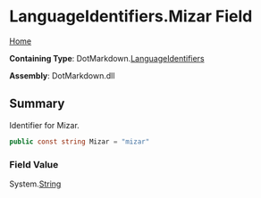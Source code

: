 <a name="_top"></a>

# LanguageIdentifiers\.Mizar Field

[Home](../../../README.md#_top)

**Containing Type**: DotMarkdown\.[LanguageIdentifiers](../README.md#_top)

**Assembly**: DotMarkdown\.dll

## Summary

Identifier for Mizar\.

```csharp
public const string Mizar = "mizar"
```

### Field Value

System\.[String](https://docs.microsoft.com/en-us/dotnet/api/system.string)

